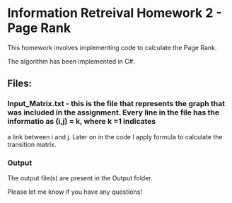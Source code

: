﻿# Information Retreival Homework 2 - Page Rank

This homework involves implementing code to calculate the Page Rank.

The algorithm has been implemented in C#.

## Files:

### Input_Matrix.txt - this is the file that represents the graph that was included in the assignment. Every line in the file has the informatio as (i,j) = k, where k =1  indicates
a link between i and j. Later on in the code I apply formula to calculate the transition matrix.

### Output
The output file(s) are present in the Output folder.


Please let me know if you have any questions!


